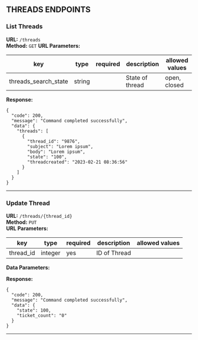 ## THREADS ENDPOINTS

### List Threads
**URL:** `/threads`  
**Method:** `GET`
**URL Parameters:**

| key | type | required | description | allowed values |
|-----|------|----------|-------------|----------------|
|threads_search_state|string||State of thread|open, closed|


**Response:**
```
{
  "code": 200,
  "message": "Command completed successfully",
  "data": {
    "threads": [
      {
        "thread_id": "9876",
        "subject": "Lorem ipsum",
        "body": "Lorem ipsum",
        "state": "100",
        "threadcreated": "2023-02-21 08:36:56"
      }
    ]
  }
}
```

---

### Update Thread
**URL:** `/threads/{thread_id}`  
**Method:** `PUT`  
**URL Parameters:**

| key | type | required | description | allowed values |
|-----|------|----------|-------------|----------------|
|thread_id|integer|yes|ID of Thread||

**Data Parameters:**

**Response:**
```
{
  "code": 200,
  "message": "Command completed successfully",
  "data": {
    "state": 100,
    "ticket_count": "0"
  }
}
```

---

